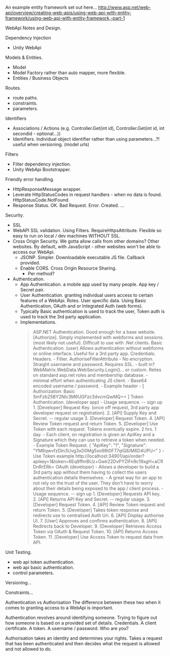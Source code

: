 An example entity framework set out here...
http://www.asp.net/web-api/overview/creating-web-apis/using-web-api-with-entity-framework/using-web-api-with-entity-framework,-part-1

WebApi Notes and Design.

Dependency Injection
- Unity WebApi

Models & Entities.
- Model
- Model Factory rather than auto mapper, more flexible.
- Entities / Business Objects

Routes.
- route paths.
- constraints.
- parameters.

Identifiers
- Associations / Actions (e.g. Controller.Get(int id), Controller.Get(int id, int secondid - optional...))
- Identifiers. Individual object identifier rather than using parameters...?! useful when versioning. (model urls)

Filters
- Filter dependency injection.
- Unity WebApi Bootstrapper.

Friendly error handling.
- HttpResponseMessage wrapper.
- Leverate HttpStatusCodes in request handlers - when no data is found. HttpStatusCode.NotFound.
- Response Status. OK. Bad Request. Error. Created. ...

Security.
- SSL
- WebAPI SSL validation. Using Filters. RequireHttpsAttribute. Flexible so easy to run on local / dev machines WITHOUT SSL.
- Cross Origin Security. We gotta allow calls from other domains? Other websites. By default, with JavaScript - other websites won't be able to access our WebApi.
  * JSONP. Simpler. Downloadable executable JS file. Callback provided.
  * Enable CORS. Cross Origin Resource Sharing.
    * Per method?
- Authentication.
	* App Authentication. a mobile app used by many people. App key / Secret pair.
	* User Authentication. granting individual users access to certain features of a WebApi. Roles. User specific data. Using Basic Authentication, OAuth and or Integrated Auth (web forms).
	* Typically Basic authentication is used to track the user, Token auth is used to track the 3rd party application.
	* Implementations.
		> ASP.NET Authentication. Good enough for a base website. [Authorize]. Simply implemented with webforms and sessions. (most likely not useful). Difficult to use with .Net clients.
		> Basic Authentication. (user) Allows authentication without webforms or online interface. Useful for a 3rd party app. Credentials. Headers.
			- Filter. AuthoriseFilterAttribute
			- No encryption. Straight username and password. Requires SSL.
			- built in? WebMatrix.WebData.WebSecurity.Login()... or custom. Relies on standard asp.net roles and membership database.
			- minimal effort when authenticating JS client.
			- Base64 encoded username / password. 
			- Example header - [ Authorization: Basic SmFzb25BY2Nlc3M6UGFzc3dvcmQwMQ== ]
		> Token Authentication. (developer app)
			- Usage sequence.
				-- sign up
				1. [Developer] Request Key. (once off request, 3rd party app developer request on registration).
				2. [API] Supply Key and Secret.
				-- regular usage
				3. [Developer] Request Token.
				4. [API] Review Token request and return Token.
				5. [Developer] Use Token with each request. Tokens eventually expire. 2 hrs. 1 day.
			- Each client, on registration is given an ApiKey and a Signature which they can use to retrieve a token when needed.
			- Example Token Request. { "ApiKey": "1", "Signature": "YM6qwvfzDIn3Uvg3xD0Mg5xo98t0FT7qIQ8/M6D4UPU=" }
			- Use Token example http://localhost:34901/api/order?apikey=1&token=6Eq9ffmBUz+Gwk22DvPYZlFn9c19xgH+aCfIDnRrERk=
		> OAuth (developer)
			- Allows a developer to build a 3rd party app without them having to collect the users authentication details themselves.
			- A great way for an app to not rely on the trust of the user. They don't have to worry about their details being exposed to the app / client process.
			- Usage sequence.
				-- sign up
				1. [Developer] Requests API key.
				2. [API] Returns API Key and Secret.
				-- regular usage.
				3. [Developer] Request Token.
				4. [API] Review Token request and return Token.
				5. [Developer] Takes token response and redirects use to centralised Auth Uri.
				6. [API] Display authorise UI.
				7. [User] Approves and confirms authentication.
				8. [API] Redirects back to Developer.
				9. [Developer] Retrieves Access Token via OAuth & Request Token.
				10. [API] Returns Access Token.
				11. [Developer] Use Access Token to request data from API.

Unit Testing.
- web api token authentication.
- web api basic authentication.
- control parameters.

Versioning...

Constraints...


Authentication vs Authorisation
The difference between these two when it comes to granting access to a WebApi is important.

Authentication revolves around identifying someone. Trying to figure out how someone is based on a provided set of details. Credentials. A client certificate. A token. A username / password. Who are you?

Authorisation takes an identity and determines your rights. Takes a request that has been authenticated and then decides what the request is allowed and not allowed to do.